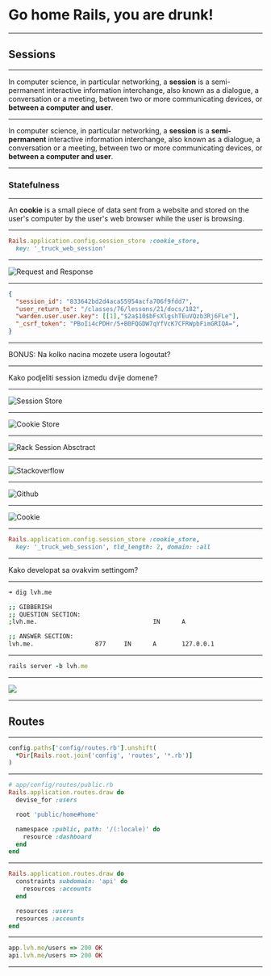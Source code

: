 # Go home Rails, you are drunk!

---

## Sessions

---

In computer science, in particular networking, a **session** is a semi-permanent interactive information interchange, also known as a dialogue, a conversation or a meeting, between two or more communicating devices, or **between a computer and user**.

---

In computer science, in particular networking, a **session** is a **semi-permanent** interactive information interchange, also known as a dialogue, a conversation or a meeting, between two or more communicating devices, or **between a computer and user**.

---

### Statefulness

---

An **cookie** is a small piece of data sent from a website and stored on the user's computer by the user's web browser while the user is browsing.

---

```ruby
Rails.application.config.session_store :cookie_store,
  key: '_truck_web_session'
```
---

![Request and Response](http://take.ms/3OI1q)

---

```json
{
  "session_id": "833642bd2d4aca55954acfa706f9fdd7",
  "user_return_to": "/classes/76/lessons/21/docs/182",
  "warden.user.user.key": [[1],"$2a$10$bFsXlgshTEuVQzb3Rj6FLe"],
  "_csrf_token": "PBoIi4cPDHr/5+B0FQGDW7qYfVcK7CFRWpbFimGRIQA=",
}
```

---

BONUS: Na kolko nacina mozete usera logoutat?

---

Kako podjeliti session izmedu dvije domene?

---

![Session Store](http://take.ms/a6Cz5)

---

![Cookie Store](http://take.ms/6TZTZ)

---

![Rack Session Absctract](http://take.ms/PU39I)

---

![Stackoverflow](http://take.ms/O63qt)

---

![Github](http://take.ms/tvSTS)

---

![Cookie](http://take.ms/LiuzI)

---

```ruby
Rails.application.config.session_store :cookie_store,
  key: '_truck_web_session', tld_length: 2, domain: :all
```

---

Kako developat sa ovakvim settingom?

---

```sh
➜ dig lvh.me

;; GIBBERISH
;; QUESTION SECTION:
;lvh.me.                                IN      A

;; ANSWER SECTION:
lvh.me.                 877     IN      A       127.0.0.1
```

---

```ruby
rails server -b lvh.me
```
---

![](http://take.ms/zXSmj)

---

## Routes

---

```ruby
config.paths['config/routes.rb'].unshift(
  *Dir[Rails.root.join('config', 'routes', '*.rb')]
)
```

---

```ruby
# app/config/routes/public.rb
Rails.application.routes.draw do
  devise_for :users

  root 'public/home#home'

  namespace :public, path: '/(:locale)' do
    resource :dashboard
  end
end
```

---

```ruby
Rails.application.routes.draw do
  constraints subdomain: 'api' do
    resources :accounts
  end

  resources :users
  resources :accounts
end
```
---

```ruby
app.lvh.me/users => 200 OK
api.lvh.me/users => 200 OK
```
---

